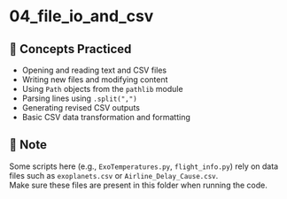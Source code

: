 # 04_file_io_and_csv

## 📌 Concepts Practiced
- Opening and reading text and CSV files
- Writing new files and modifying content
- Using `Path` objects from the `pathlib` module
- Parsing lines using `.split(",")`
- Generating revised CSV outputs
- Basic CSV data transformation and formatting

## 📎 Note
Some scripts here (e.g., `ExoTemperatures.py`, `flight_info.py`) rely on data files such as `exoplanets.csv` or `Airline_Delay_Cause.csv`.  
Make sure these files are present in this folder when running the code.
